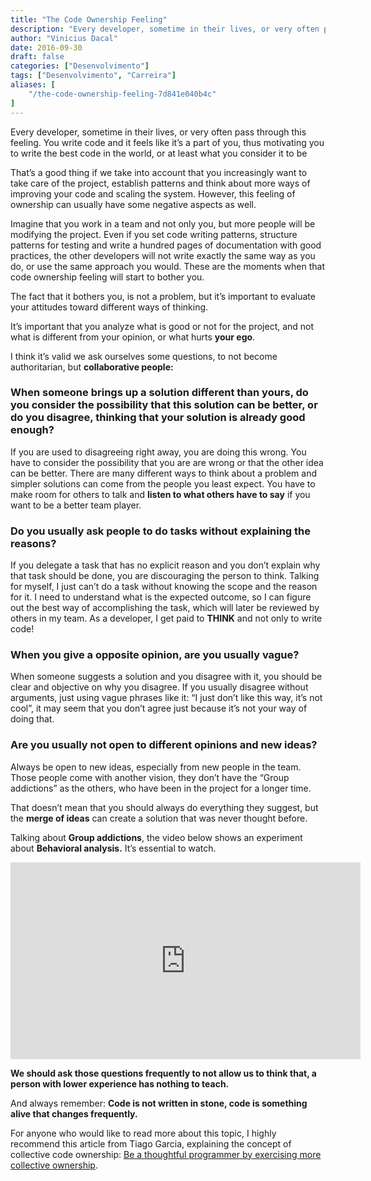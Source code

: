 ```yaml
---
title: "The Code Ownership Feeling"
description: "Every developer, sometime in their lives, or very often pass through this feeling. You write code and it feels like..."
author: "Vinicius Dacal"
date: 2016-09-30
draft: false
categories: ["Desenvolvimento"]
tags: ["Desenvolvimento", "Carreira"]
aliases: [
    "/the-code-ownership-feeling-7d841e040b4c"
]
---
```


Every developer, sometime in their lives, or very often pass through this feeling. You write code and it feels like it’s a part of you, thus motivating you to write the best code in the world, or at least what you consider it to be

That’s a good thing if we take into account that you increasingly want to take care of the project, establish patterns and think about more ways of improving your code and scaling the system. However, this feeling of ownership can usually have some negative aspects as well.

Imagine that you work in a team and not only you, but more people will be modifying the project. Even if you set code writing patterns, structure patterns for testing and write a hundred pages of documentation with good practices, the other developers will not write exactly the same way as you do, or use the same approach you would. These are the moments when that code ownership feeling will start to bother you.

The fact that it bothers you, is not a problem, but it’s important to evaluate your attitudes toward different ways of thinking.

It’s important that you analyze what is good or not for the project, and not what is different from your opinion, or what hurts **your ego**.

I think it’s valid we ask ourselves some questions, to not become authoritarian, but **collaborative people:**

### When someone brings up a solution different than yours, do you consider the possibility that this solution can be better, or do you disagree, thinking that your solution is already good enough?

If you are used to disagreeing right away, you are doing this wrong. You have to consider the possibility that you are are wrong or that the other idea can be better. There are many different ways to think about a problem and simpler solutions can come from the people you least expect. You have to make room for others to talk and **listen to what others have to say** if you want to be a better team player.

### Do you usually ask people to do tasks without explaining the reasons?

If you delegate a task that has no explicit reason and you don’t explain why that task should be done, you are discouraging the person to think. Talking for myself, I just can’t do a task without knowing the scope and the reason for it. I need to understand what is the expected outcome, so I can figure out the best way of accomplishing the task, which will later be reviewed by others in my team. As a developer, I get paid to **THINK** and not only to write code!

### When you give a opposite opinion, are you usually vague?

When someone suggests a solution and you disagree with it, you should be clear and objective on why you disagree. If you usually disagree without arguments, just using vague phrases like it: “I just don’t like this way, it’s not cool”, it may seem that you don’t agree just because it’s not your way of doing that.

### Are you usually not open to different opinions and new ideas?

Always be open to new ideas, especially from new people in the team. Those people come with another vision, they don’t have the “Group addictions” as the others, who have been in the project for a longer time.

That doesn’t mean that you should always do everything they suggest, but the **merge of ideas** can create a solution that was never thought before.

Talking about **Group addictions**, the video below shows an experiment about **Behavioral analysis.** It’s essential to watch.

<center><iframe width="560" height="315" src="https://www.youtube.com/embed/y-PvBo75PDo" frameborder="0" allowfullscreen></iframe></center>

**We should ask those questions frequently to not allow us to think that, a person with lower experience has nothing to teach.**

And always remember: **Code is not written in stone, code is something alive that changes frequently.**

For anyone who would like to read more about this topic, I highly recommend this article from Tiago Garcia, explaining the concept of collective code ownership: [Be a thoughtful programmer by exercising more collective ownership](https://www.infoq.com/articles/revisit-p-collective).
